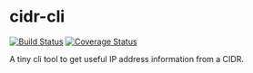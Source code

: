 # cidr-cli
[![Build Status](https://travis-ci.org/DavidCai1993/cidr-cli.svg?branch=master)](https://travis-ci.org/DavidCai1993/cidr-cli)
[![Coverage Status](https://coveralls.io/repos/github/DavidCai1993/cidr-cli/badge.svg?branch=master)](https://coveralls.io/github/DavidCai1993/cidr-cli?branch=master)

A tiny cli tool to get useful IP address information from a CIDR.
